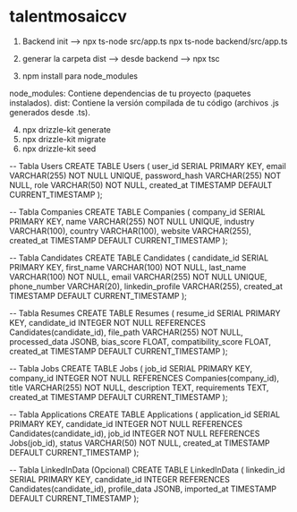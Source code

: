 # talentmosaiccv

1. Backend init --> npx ts-node src/app.ts
npx ts-node backend/src/app.ts


2. generar la carpeta dist --> desde backend --> npx tsc

3. npm install para node_modules


node_modules: Contiene dependencias de tu proyecto (paquetes instalados).
dist: Contiene la versión compilada de tu código (archivos .js generados desde .ts).



4. npx drizzle-kit generate
5. npx drizzle-kit migrate
6. npx drizzle-kit seed


-- Tabla Users
CREATE TABLE Users (
  user_id SERIAL PRIMARY KEY,
  email VARCHAR(255) NOT NULL UNIQUE,
  password_hash VARCHAR(255) NOT NULL,
  role VARCHAR(50) NOT NULL,
  created_at TIMESTAMP DEFAULT CURRENT_TIMESTAMP
);

-- Tabla Companies
CREATE TABLE Companies (
  company_id SERIAL PRIMARY KEY,
  name VARCHAR(255) NOT NULL UNIQUE,
  industry VARCHAR(100),
  country VARCHAR(100),
  website VARCHAR(255),
  created_at TIMESTAMP DEFAULT CURRENT_TIMESTAMP
);

-- Tabla Candidates
CREATE TABLE Candidates (
  candidate_id SERIAL PRIMARY KEY,
  first_name VARCHAR(100) NOT NULL,
  last_name VARCHAR(100) NOT NULL,
  email VARCHAR(255) NOT NULL UNIQUE,
  phone_number VARCHAR(20),
  linkedin_profile VARCHAR(255),
  created_at TIMESTAMP DEFAULT CURRENT_TIMESTAMP
);

-- Tabla Resumes
CREATE TABLE Resumes (
  resume_id SERIAL PRIMARY KEY,
  candidate_id INTEGER NOT NULL REFERENCES Candidates(candidate_id),
  file_path VARCHAR(255) NOT NULL,
  processed_data JSONB,
  bias_score FLOAT,
  compatibility_score FLOAT,
  created_at TIMESTAMP DEFAULT CURRENT_TIMESTAMP
);

-- Tabla Jobs
CREATE TABLE Jobs (
  job_id SERIAL PRIMARY KEY,
  company_id INTEGER NOT NULL REFERENCES Companies(company_id),
  title VARCHAR(255) NOT NULL,
  description TEXT,
  requirements TEXT,
  created_at TIMESTAMP DEFAULT CURRENT_TIMESTAMP
);

-- Tabla Applications
CREATE TABLE Applications (
  application_id SERIAL PRIMARY KEY,
  candidate_id INTEGER NOT NULL REFERENCES Candidates(candidate_id),
  job_id INTEGER NOT NULL REFERENCES Jobs(job_id),
  status VARCHAR(50) NOT NULL,
  created_at TIMESTAMP DEFAULT CURRENT_TIMESTAMP
);

-- Tabla LinkedInData (Opcional)
CREATE TABLE LinkedInData (
  linkedin_id SERIAL PRIMARY KEY,
  candidate_id INTEGER REFERENCES Candidates(candidate_id),
  profile_data JSONB,
  imported_at TIMESTAMP DEFAULT CURRENT_TIMESTAMP
);
